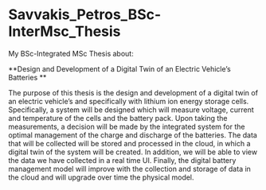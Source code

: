 # Savvakis_Petros_BSc-InterMsc_Thesis

My BSc-Integrated MSc Thesis about: 

**Design and Development of a Digital Twin of an Electric Vehicle’s Batteries
**

The purpose of this thesis is the design and development of a digital twin of an
electric vehicle’s and specifically with lithium ion energy storage cells.
Specifically, a system will be designed which will measure voltage, current and
temperature of the cells and the battery pack.
Upon taking the measurements, a decision will be made by the integrated system
for the optimal management of the charge and discharge of the batteries.
The data that will be collected will be stored and processed in the cloud, in which
a digital twin of the system will be created. In addition, we will be able to view
the data we have collected in a real time UI.
Finally, the digital battery management model will improve with the collection
and storage of data in the cloud and will upgrade over time the physical model.

